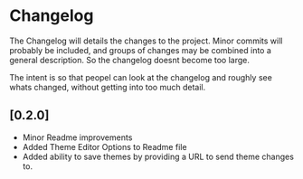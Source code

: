 Changelog
=========

The Changelog will details the changes to the project.
Minor commits will probably be included, and groups of changes may be combined
into a general description. So the changelog doesnt become too large.

The intent is so that peopel can look at the changelog and roughly see whats changed,
without getting into too much detail.

## [0.2.0]

- Minor Readme improvements
- Added Theme Editor Options to Readme file
- Added ability to save themes by providing a URL to send theme changes to.